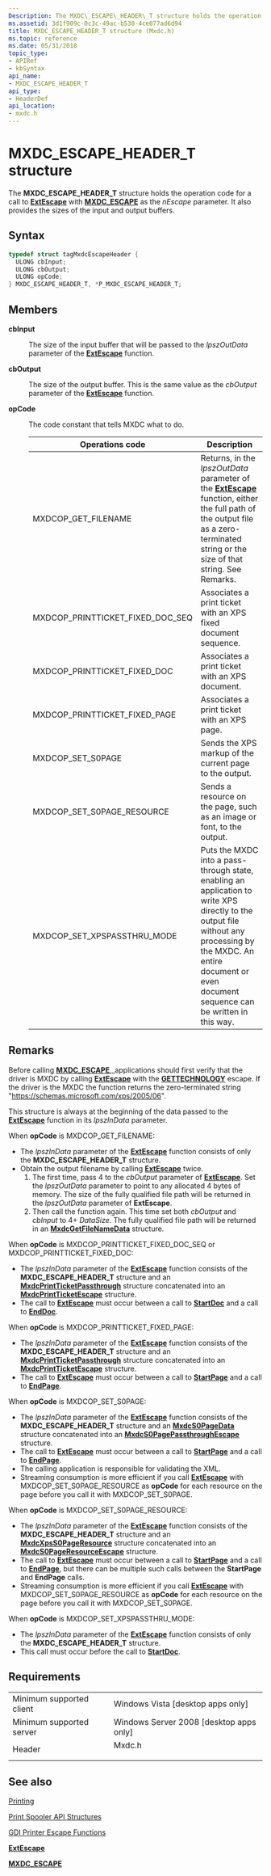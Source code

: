 ```yaml
---
Description: The MXDC\_ESCAPE\_HEADER\_T structure holds the operation code for a call to ExtEscape with MXDC\_ESCAPE as the nEscape parameter. It also provides the sizes of the input and output buffers.
ms.assetid: 3d1f909c-0c3c-49ac-b530-4ce077ad6d94
title: MXDC_ESCAPE_HEADER_T structure (Mxdc.h)
ms.topic: reference
ms.date: 05/31/2018
topic_type: 
- APIRef
- kbSyntax
api_name: 
- MXDC_ESCAPE_HEADER_T
api_type: 
- HeaderDef
api_location: 
- mxdc.h
---
```


# MXDC\_ESCAPE\_HEADER\_T structure

The **MXDC\_ESCAPE\_HEADER\_T** structure holds the operation code for a call to [**ExtEscape**](/windows/desktop/api/Wingdi/nf-wingdi-extescape) with [**MXDC\_ESCAPE**](mxdc-escape.md) as the *nEscape* parameter. It also provides the sizes of the input and output buffers.

## Syntax


```C++
typedef struct tagMxdcEscapeHeader {
  ULONG cbInput;
  ULONG cbOutput;
  ULONG opCode;
} MXDC_ESCAPE_HEADER_T, *P_MXDC_ESCAPE_HEADER_T;
```



## Members

<dl> <dt>

**cbInput**
</dt> <dd>

The size of the input buffer that will be passed to the *lpszOutData* parameter of the [**ExtEscape**](/windows/desktop/api/Wingdi/nf-wingdi-extescape) function.

</dd> <dt>

**cbOutput**
</dt> <dd>

The size of the output buffer. This is the same value as the *cbOutput* parameter of the [**ExtEscape**](/windows/desktop/api/Wingdi/nf-wingdi-extescape) function.

</dd> <dt>

**opCode**
</dt> <dd>

The code constant that tells MXDC what to do.



| Operations code                      | Description                                                                                                                                                                                                            |
|--------------------------------------|------------------------------------------------------------------------------------------------------------------------------------------------------------------------------------------------------------------------|
| MXDCOP\_GET\_FILENAME                | Returns, in the *lpszOutData* parameter of the [**ExtEscape**](/windows/desktop/api/Wingdi/nf-wingdi-extescape) function, either the full path of the output file as a zero-terminated string or the size of that string. See Remarks.                   |
| MXDCOP\_PRINTTICKET\_FIXED\_DOC\_SEQ | Associates a print ticket with an XPS fixed document sequence.                                                                                                                                                         |
| MXDCOP\_PRINTTICKET\_FIXED\_DOC      | Associates a print ticket with an XPS document.                                                                                                                                                                        |
| MXDCOP\_PRINTTICKET\_FIXED\_PAGE     | Associates a print ticket with an XPS page.                                                                                                                                                                            |
| MXDCOP\_SET\_S0PAGE                  | Sends the XPS markup of the current page to the output.                                                                                                                                                                |
| MXDCOP\_SET\_S0PAGE\_RESOURCE        | Sends a resource on the page, such as an image or font, to the output.                                                                                                                                                 |
| MXDCOP\_SET\_XPSPASSTHRU\_MODE       | Puts the MXDC into a pass-through state, enabling an application to write XPS directly to the output file without any processing by the MXDC. An entire document or even document sequence can be written in this way. |



 

</dd> </dl>

## Remarks

Before calling [**MXDC\_ESCAPE**](mxdc-escape.md),\_applications should first verify that the driver is MXDC by calling [**ExtEscape**](/windows/desktop/api/Wingdi/nf-wingdi-extescape) with the [**GETTECHNOLOGY**](https://msdn.microsoft.com/library/Dd144931(v=VS.85).aspx) escape. If the driver is the MXDC the function returns the zero-terminated string "https://schemas.microsoft.com/xps/2005/06".

This structure is always at the beginning of the data passed to the [**ExtEscape**](/windows/desktop/api/Wingdi/nf-wingdi-extescape) function in its *lpszInData* parameter.

When **opCode** is MXDCOP\_GET\_FILENAME:

-   The *lpszInData* parameter of the [**ExtEscape**](/windows/desktop/api/Wingdi/nf-wingdi-extescape) function consists of only the **MXDC\_ESCAPE\_HEADER\_T** structure.
-   Obtain the output filename by calling [**ExtEscape**](/windows/desktop/api/Wingdi/nf-wingdi-extescape) twice.
    1.  The first time, pass 4 to the *cbOutput* parameter of [**ExtEscape**](/windows/desktop/api/Wingdi/nf-wingdi-extescape). Set the *lpszOutData* parameter to point to any allocated 4 bytes of memory. The size of the fully qualified file path will be returned in the *lpszOutData* parameter of **ExtEscape**.
    2.  Then call the function again. This time set both *cbOutput* and *cbInput* to 4+ *DataSize*. The fully qualified file path will be returned in an [**MxdcGetFileNameData**](mxdcgetfilenamedata.md) structure.

When **opCode** is MXDCOP\_PRINTTICKET\_FIXED\_DOC\_SEQ or MXDCOP\_PRINTTICKET\_FIXED\_DOC:

-   The *lpszInData* parameter of the [**ExtEscape**](/windows/desktop/api/Wingdi/nf-wingdi-extescape) function consists of the **MXDC\_ESCAPE\_HEADER\_T** structure and an [**MxdcPrintTicketPassthrough**](mxdcprintticketpassthrough.md) structure concatenated into an [**MxdcPrintTicketEscape**](mxdcprintticketescape.md) structure.
-   The call to [**ExtEscape**](/windows/desktop/api/Wingdi/nf-wingdi-extescape) must occur between a call to [**StartDoc**](/windows/desktop/api/Wingdi/nf-wingdi-startdoca) and a call to [**EndDoc**](/windows/desktop/api/Wingdi/nf-wingdi-enddoc).

When **opCode** is MXDCOP\_PRINTTICKET\_FIXED\_PAGE:

-   The *lpszInData* parameter of the [**ExtEscape**](/windows/desktop/api/Wingdi/nf-wingdi-extescape) function consists of the **MXDC\_ESCAPE\_HEADER\_T** structure and an [**MxdcPrintTicketPassthrough**](mxdcprintticketpassthrough.md) structure concatenated into an [**MxdcPrintTicketEscape**](mxdcprintticketescape.md) structure.
-   The call to [**ExtEscape**](/windows/desktop/api/Wingdi/nf-wingdi-extescape) must occur between a call to [**StartPage**](/windows/desktop/api/Wingdi/nf-wingdi-startpage) and a call to [**EndPage**](/windows/desktop/api/Wingdi/nf-wingdi-endpage).

When **opCode** is MXDCOP\_SET\_S0PAGE:

-   The *lpszInData* parameter of the [**ExtEscape**](/windows/desktop/api/Wingdi/nf-wingdi-extescape) function consists of the **MXDC\_ESCAPE\_HEADER\_T** structure and an [**MxdcS0PageData**](mxdcs0pagedata.md) structure concatenated into an [**MxdcS0PagePassthroughEscape**](mxdcs0pagepassthroughescape.md) structure.
-   The call to [**ExtEscape**](/windows/desktop/api/Wingdi/nf-wingdi-extescape) must occur between a call to [**StartPage**](/windows/desktop/api/Wingdi/nf-wingdi-startpage) and a call to [**EndPage**](/windows/desktop/api/Wingdi/nf-wingdi-endpage).
-   The calling application is responsible for validating the XML.
-   Streaming consumption is more efficient if you call [**ExtEscape**](/windows/desktop/api/Wingdi/nf-wingdi-extescape) with MXDCOP\_SET\_S0PAGE\_RESOURCE as **opCode** for each resource on the page before you call it with MXDCOP\_SET\_S0PAGE.

When **opCode** is MXDCOP\_SET\_S0PAGE\_RESOURCE:

-   The *lpszInData* parameter of the [**ExtEscape**](/windows/desktop/api/Wingdi/nf-wingdi-extescape) function consists of the **MXDC\_ESCAPE\_HEADER\_T** structure and an [**MxdcXpsS0PageResource**](mxdcxpss0pageresource.md) structure concatenated into an [**MxdcS0PageResourceEscape**](mxdcs0pageresourceescape.md) structure.
-   The call to [**ExtEscape**](/windows/desktop/api/Wingdi/nf-wingdi-extescape) must occur between a call to [**StartPage**](/windows/desktop/api/Wingdi/nf-wingdi-startpage) and a call to [**EndPage**](/windows/desktop/api/Wingdi/nf-wingdi-endpage), but there can be multiple such calls between the **StartPage** and **EndPage** calls.
-   Streaming consumption is more efficient if you call [**ExtEscape**](/windows/desktop/api/Wingdi/nf-wingdi-extescape) with MXDCOP\_SET\_S0PAGE\_RESOURCE as **opCode** for each resource on the page before you call it with MXDCOP\_SET\_S0PAGE.

When **opCode** is MXDCOP\_SET\_XPSPASSTHRU\_MODE:

-   The *lpszInData* parameter of the [**ExtEscape**](/windows/desktop/api/Wingdi/nf-wingdi-extescape) function consists of only the **MXDC\_ESCAPE\_HEADER\_T** structure.
-   This call must occur before the call to [**StartDoc**](/windows/desktop/api/Wingdi/nf-wingdi-startdoca).

## Requirements



|                                     |                                                                                   |
|-------------------------------------|-----------------------------------------------------------------------------------|
| Minimum supported client<br/> | Windows Vista \[desktop apps only\]<br/>                                    |
| Minimum supported server<br/> | Windows Server 2008 \[desktop apps only\]<br/>                              |
| Header<br/>                   | <dl> <dt>Mxdc.h</dt> </dl> |



## See also

<dl> <dt>

[Printing](printdocs-printing.md)
</dt> <dt>

[Print Spooler API Structures](printing-and-print-spooler-structures.md)
</dt> <dt>

[GDI Printer Escape Functions](https://msdn.microsoft.com/library/Dd162843(v=VS.85).aspx)
</dt> <dt>

[**ExtEscape**](/windows/desktop/api/Wingdi/nf-wingdi-extescape)
</dt> <dt>

[**MXDC\_ESCAPE**](mxdc-escape.md)
</dt> </dl>

 

 




